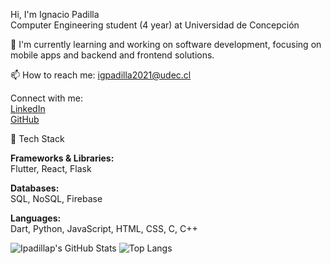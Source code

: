 Hi, I'm Ignacio Padilla  
Computer Engineering student (4 year) at Universidad de Concepción

🌱 I'm currently learning and working on software development, focusing on mobile apps and backend and frontend solutions.

📫 How to reach me: igpadilla2021@udec.cl

Connect with me:  
[LinkedIn](https://www.linkedin.com/in/ignacio-padilla-palacios-44b87a377)  
[GitHub](https://github.com/Ipadillap)

🚀 Tech Stack

**Frameworks & Libraries:**  
Flutter, React, Flask

**Databases:**  
SQL, NoSQL, Firebase

**Languages:**  
Dart, Python, JavaScript, HTML, CSS, C, C++

![Ipadillap's GitHub Stats](https://github-readme-stats.vercel.app/api?username=Ipadillap&show_icons=true&theme=radical)
![Top Langs](https://github-readme-stats.vercel.app/api/top-langs/?username=Ipadillap&layout=compact&theme=radical)

